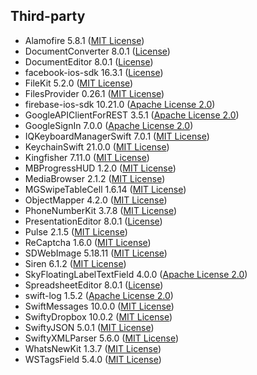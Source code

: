 
## Third-party

- Alamofire 5.8.1 ([MIT License](https://github.com/Alamofire/Alamofire/blob/master/LICENSE))
- DocumentConverter 8.0.1 ([License](https://github.com/ONLYOFFICE/editors-ios/blob/master/DocumentConverter/LICENSE))
- DocumentEditor 8.0.1 ([License](https://github.com/ONLYOFFICE/editors-ios/blob/master/DocumentEditor/LICENSE))
- facebook-ios-sdk 16.3.1 ([License](https://github.com/facebook/facebook-ios-sdk/blob/main/LICENSE))
- FileKit 5.2.0 ([MIT License](https://github.com/nvzqz/FileKit/blob/develop/LICENSE.md))
- FilesProvider 0.26.1 ([MIT License](https://github.com/amosavian/FilesBrowser/blob/master/LICENSE))
- firebase-ios-sdk 10.21.0 ([Apache License 2.0](https://github.com/firebase/firebase-ios-sdk/blob/main/LICENSE))
- GoogleAPIClientForREST 3.5.1 ([Apache License 2.0](https://github.com/google/google-api-objectivec-client-for-rest/blob/main/LICENSE))
- GoogleSignIn 7.0.0 ([Apache License 2.0](https://github.com/google/GoogleSignIn-iOS/blob/main/LICENSE))
- IQKeyboardManagerSwift 7.0.1 ([MIT License](https://github.com/hackiftekhar/IQKeyboardManager/blob/master/LICENSE.md))
- KeychainSwift 21.0.0 ([MIT License](https://github.com/evgenyneu/keychain-swift/blob/master/LICENSE))
- Kingfisher 7.11.0 ([MIT License](https://github.com/onevcat/Kingfisher/blob/master/LICENSE))
- MBProgressHUD 1.2.0 ([MIT License](https://github.com/jdg/MBProgressHUD/blob/master/LICENSE))
- MediaBrowser 2.1.2 ([MIT License](https://github.com/younatics/MediaBrowser/blob/master/LICENSE))
- MGSwipeTableCell 1.6.14 ([MIT License](https://github.com/MortimerGoro/MGSwipeTableCell/blob/master/LICENSE))
- ObjectMapper 4.2.0 ([MIT License](https://github.com/tristanhimmelman/ObjectMapper/blob/master/LICENSE))
- PhoneNumberKit 3.7.8 ([MIT License](https://github.com/marmelroy/PhoneNumberKit/blob/master/LICENSE))
- PresentationEditor 8.0.1 ([License](https://github.com/ONLYOFFICE/editors-ios/blob/master/PresentationEditor/LICENSE))
- Pulse 2.1.5 ([MIT License](https://github.com/kean/Pulse/blob/main/LICENSE))
- ReCaptcha 1.6.0 ([MIT License](https://github.com/fjcaetano/ReCaptcha/blob/master/LICENSE))
- SDWebImage 5.18.11 ([MIT License](https://github.com/SDWebImage/SDWebImage/blob/master/LICENSE))
- Siren 6.1.2 ([MIT License](https://github.com/ArtSabintsev/Siren/blob/master/LICENSE))
- SkyFloatingLabelTextField 4.0.0 ([Apache License 2.0](https://github.com/Skyscanner/SkyFloatingLabelTextField/blob/main/LICENSE))
- SpreadsheetEditor 8.0.1 ([License](https://github.com/ONLYOFFICE/editors-ios/blob/master/SpreadsheetEditor/LICENSE))
- swift-log 1.5.2 ([Apache License 2.0](https://github.com/apple/swift-log/blob/main/LICENSE.txt))
- SwiftMessages 10.0.0 ([MIT License](https://github.com/SwiftKickMobile/SwiftMessages/blob/master/LICENSE.md))
- SwiftyDropbox 10.0.2 ([MIT License](https://github.com/dropbox/SwiftyDropbox/blob/master/LICENSE))
- SwiftyJSON 5.0.1 ([MIT License](https://github.com/SwiftyJSON/SwiftyJSON/blob/master/LICENSE))
- SwiftyXMLParser 5.6.0 ([MIT License](https://github.com/yahoojapan/SwiftyXMLParser/blob/master/LICENSE))
- WhatsNewKit 1.3.7 ([MIT License](https://github.com/SvenTiigi/WhatsNewKit/blob/main/LICENSE))
- WSTagsField 5.4.0 ([MIT License](https://github.com/whitesmith/WSTagsField/blob/master/LICENSE))